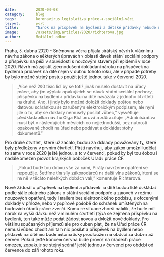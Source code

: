 ```yaml
---
date:         2020-04-08
category:     blog
tags:         koronavirus legislativa práce-a-sociální-věci
layout:       post
title:        "Nárok na příspěvek na bydlení a dětské přídavky nebude nutné dokládat v dubnu a v případě potřeby díky Pirátům ani v červenci"
image:        /assets/img/articles/2020/richterova.jpg
author:       Mediální odbor
--- 
```


 

Praha, 8. dubna 2020 - Sněmovna včera přijala pirátský návrh k vládnímu návrhu zákona o některých úpravách v oblasti dávek státní sociální podpory a příspěvku na péči v souvislosti s nouzovým stavem při epidemii v roce 2020. Návrh má zajistit zjednodušení dokládání nároku na příspěvek na bydlení a přídavek na dítě nejen v dubnu tohoto roku, ale v případě potřeby by bylo možné stejný postup použít ještě jednou také v červenci 2020.

> „Více než 200 tisíc lidí by se totiž jinak muselo dostavit na úřady práce, aby jim výplata opakujících se dávek státní sociální podpory, příspěvku na bydlení a přídavku na dítě navázala z jednoho čtvrtletí na druhé. Ano, i jindy bylo možné doložit doklady poštou nebo datovou schránkou se zaručeným elektronickým podpisem, ale nyní jde o to, aby se doklady nemusely posílat vůbec,” vysvětluje předkladatelka návrhu Olga Richterová a zdůrazňuje: „Administrativa musí být v následujících měsících co nejjednodušší, bez nutnosti opakovaně chodit na úřad nebo podávat a dokládat stohy dokumentů.”

Pro druhé čtvrtletí, které už začalo, budou za doklady považovány ty, které byly předloženy v prvním čtvrtletí. Piráti navrhují, aby zákon umožnil udělat to samé v roce 2020 ještě jednou, a to v červenci, pokud by byl tou dobou i nadále omezen provoz krajských poboček Úřadu práce ČR.

> „Pokud bude tou dobou vše za námi, Piráty navržené opatření se nepoužije. Šetříme tím síly zákonodárců na další vlnu zákonů, která se na ně v těchto nelehkých dobách valí,” komentuje Richterová.

Nové žádosti o příspěvek na bydlení a přídavek na dítě budou lidé dokládat podle stále platného zákona o státní sociální podpoře a zároveň v režimu nouzových opatření, tedy i mailem bez elektronického podpisu, s ofocenými doklady v příloze, nebo v papírové podobě do schránek umístěných na budovách úřadů práce zvenčí. Komu se situace zhorší natolik, že bude mít nárok na vyšší dávku než v minulém čtvrtletí (týká se zejména příspěvku na bydlení), ten také může podat žádost novou a doložit nové doklady. Pro většinu současných příjemců ale pro duben platí, že na Úřad práce ČR nemusí vůbec chodit ani tam nic posílat a příspěvek na bydlení nebo přídavek na dítě mu bude automaticky prodloužen na období za duben až červen. Pokud ještě koncem června bude provoz na úřadech práce omezen, zopakuje se stejný scénář ještě jednou v červenci pro období od července do září tohoto roku.


